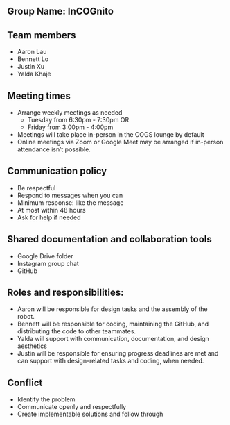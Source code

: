 ## Group Name: InCOGnito

## Team members
 - Aaron Lau
 - Bennett Lo
 - Justin Xu
 - Yalda Khaje

## Meeting times
 - Arrange weekly meetings as needed
    - Tuesday from 6:30pm - 7:30pm OR
    - Friday from 3:00pm - 4:00pm
 - Meetings will take place in-person in the COGS lounge by default
 - Online meetings via Zoom or Google Meet may be arranged if in-person attendance isn’t possible.


## Communication policy
 - Be respectful
 - Respond to messages when you can
 - Minimum response: like the message
 - At most within 48 hours
 - Ask for help if needed

## Shared documentation and collaboration tools
 - Google Drive folder
 - Instagram group chat
 - GitHub

## Roles and responsibilities: 
 - Aaron will be responsible for design tasks and the assembly of the robot.
 - Bennett will be responsible for coding, maintaining the GitHub, and distributing the code to other teammates.
 - Yalda will support with communication, documentation, and design aesthetics 
 - Justin will be responsible for ensuring progress deadlines are met and can support with design-related tasks and coding, when needed.

## Conflict
 - Identify the problem
 - Communicate openly and respectfully
 - Create implementable solutions and follow through
